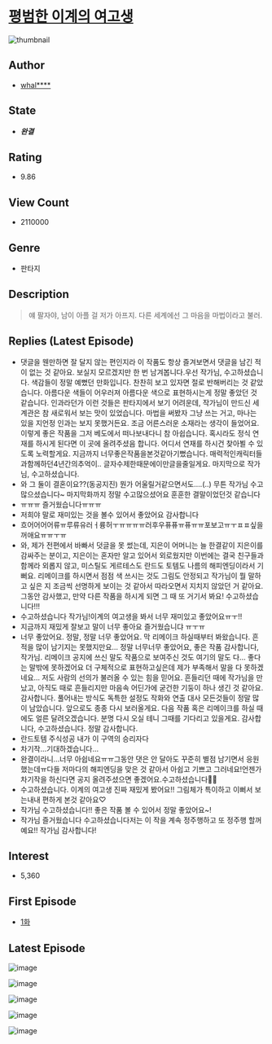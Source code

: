 # [평범한 이계의 여고생](https://comic.naver.com/bestChallenge/list?titleId=701460)
![thumbnail](https://image-comic.pstatic.net/user_contents_data/challenge_comic/2018/08/31/311836/thumbnail_202x164d2d99c6a_52d5_4347_a099_70510f84dafd_00000782.JPEG)

## Author
- [whal****](https://comic.naver.com/artistTitle?id=311836)

## State
- ***완결***

## Rating
- 9.86

## View Count
- 2110000

## Genre
- 판타지

## Description
> 얘 팔자야, 남이 아플 걸 저가 아프지. 다른 세계에선 그 마음을 마법이라고 불러.

## Replies (Latest Episode)
- 댓글을 웬만하면 잘 달지 않는 편인지라 이 작품도 항상 즐겨보면서 댓글을 남긴 적이 없는 것 같아요. 보실지 모르겠지만 한 번 남겨봅니다.우선 작가님, 수고하셨습니다. 색감들이 정말 예뻤던 만화입니다. 찬찬히 보고 있자면 절로 반해버리는 것 같았습니다. 아름다운 색들이 어우러져 아름다운 색으로 표현하시는게 정말 좋았던 것 같습니다. 인과라던가 이런 것들은 판타지에서 보기 어려운데, 작가님이 만드신 세계관은 참 새로워서 보는 맛이 있었습니다. 마법을 써봤자 그냥 쓰는 거고, 마나는 있을 지언정 인과는 보지 못했거든요. 조금 어른스러운 소재라는 생각이 들었어요. 이렇게 좋은 작품을 그저 베도에서 떠나보내다니 참 아쉽습니다. 혹시라도 정식 연재를 하시게 된다면 이 곳에 올려주셨음 합니다. 어디서 연재를 하시건 찾아뵐 수 있도록 노력할게요. 지금까지 너무좋은작품을본것같아기뻤습니다. 매력적인캐릭터들과함께하던4년간의추억이.. 글자수제한때문에이만글을줄일게요. 마지막으로 작가님, 수고하셨습니다.
- 와 그 둘이 결혼이요??(동공지진) 뭔가 어울릴거같으면서도....(..) 무튼 작가님 수고많으셨습니다~ 마지막화까지 정말 수고많으셨어요 훈훈한 결말이었던것 같습니다
- ㅠㅠㅠ 즐거웠습니다ㅠㅠㅠ
- 저희야 말로 재미있는 것을 볼수 있어서 좋았어요 감사합니다
- 흐어어어어류ㅠ루류유러ㅓ륭허ㅜㅠㅠㅠㅠ러후우퓨퓨ㅠ퓨ㅠㅠ포보고ㅠㅜㅍㅍ싶을꺼애요ㅠㅠㅜㅠ
- 와, 제가 전편에서 바빠서 덧글을 못 썼는데, 지은이 어머니는 늘 한결같이 지은이를 감싸주는 분이고, 지은이는 혼자만 알고 있어서 외로웠지만 이번에는 결국 친구들과 함께라 외롭지 않고, 미스틸도 게르테스도 란드도 토템도 나름의 해피엔딩이라서 기뻐요. 리메이크를 하시면서 점점 색 쓰시는 것도 그림도 안정되고 작가님이 뭘 말하고 싶은 지 조금씩 선명하게 보이는 것 같아서 따라오면서 지치지 않았던 거 같아요. 그동안 감사했고, 만약 다른 작품을 하시게 되면 그 때 또 거기서 봐요! 수고하셨습니다!!!
- 수고하셨습니다 작가님!이계의 여고생을 봐서 너무 재미있고 좋았어요ㅠㅜ!!
- 지금까지 재밌게 잘보고 말이 너무 좋아요 즐거웠습니댜 ㅠㅜㅠ
- 너무 좋았어요. 정말, 정말 너무 좋았어요. 막 리메이크 하실때부터 봐왔습니다. 흔적을 많이 남기지는 못했지만요... 정말 너무너무 좋았어요, 좋은 작품 감사합니다, 작가님. 리메이크 공지에 쓰신 말도 작품으로 보여주신 것도 여기의 말도 다... 좋다는 말밖에 못하겠어요 더 구체적으로 표현하고싶은데 제가 부족해서 말을 다 못하겠네요... 저도 사람의 선의가 불러올 수 있는 힘을 믿어요. 흔들리던 때에 작가님을 만났고, 아직도 때로 흔들리지만 마음속 어딘가에 굳건한 기둥이 하나 생긴 것 같아요. 감사합니다. 풀어내는 방식도 독특한 설정도 작화와 연출 대사 모든것들이 정말 많이 남았습니다. 앞으로도 종종 다시 보러올게요. 다음 작품 혹은 리메이크를 하실 때에도 얼른 달려오겠습니다. 분명 다시 오실 테니 그때를 기다리고 있을게요. 감사합니다, 수고하셨습니다. 정말 감사합니다.
- 란드토템 주식성공 내가 이 구역의 승리자다
- 차기작...기대하겠습니다...
- 완결이라니...너무 아쉽네요ㅠㅠ그동안 댓은 안 달아도 꾸준히 별점 남기면서 응원했는데ㅠ다들 저마다의 해피엔딩을 맞은 것 같아서 아쉽고 기쁘고 그러네요!언젠가 차기작을 하신다면 공지 올려주셨으면 좋겠어요.수고하셨습니다👏👏
- 수고하셨습니다. 이계의 여고생 진짜 재밌게 봤어요!! 그림체가 특이하고 이뻐서 보는내내 편하게 본것 같아요♡
- 작가님 수고하셨습니다!! 좋은 작품 볼 수 있어서 정말 좋았어요~!
- 작가님 즐거웠습니다 수고하셨습니다저는 이 작을 계속 정주행하고 또 정주행 할꺼예요!! 작가님 감사합니다!

## Interest
- 5,360

## First Episode
- [1화](https://comic.naver.com/bestChallenge/detail?titleId=701460&no=1)

## Latest Episode
![image](https://image-comic.pstatic.net/user_contents_data/challenge_comic/2020/03/27/311836/upload_3486177770545374775.jpeg)

![image](https://image-comic.pstatic.net/user_contents_data/challenge_comic/2020/03/27/311836/upload_7005127540792190259.jpeg)

![image](https://image-comic.pstatic.net/user_contents_data/challenge_comic/2020/03/27/311836/upload_3618413839309484597.jpeg)

![image](https://image-comic.pstatic.net/user_contents_data/challenge_comic/2020/03/27/311836/upload_7219659641106752057.jpeg)

![image](https://image-comic.pstatic.net/user_contents_data/challenge_comic/2020/03/27/311836/upload_3919601934254945331.jpeg)
